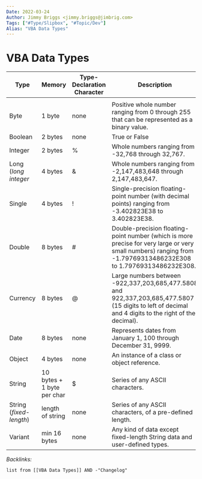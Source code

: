 ```yaml
---
Date: 2022-03-24
Author: Jimmy Briggs <jimmy.briggs@jimbrig.com>
Tags: ["#Type/Slipbox", "#Topic/Dev"]
Alias: "VBA Data Types"
---
```


# VBA Data Types

| Type                    | Memory                     | Type-Declaration Character | Description                                                                                                                                                     |
| ----------------------- | -------------------------- | -------------------------- | --------------------------------------------------------------------------------------------------------------------------------------------------------------- |
|  |
| Byte                    | 1 byte                     | none                       | Positive whole number ranging from 0 through 255 that can be represented as a binary value.                                                                     |
| Boolean                 | 2 bytes                    | none                       | True or False                                                                                                                                                   |
| Integer                 | 2 bytes                    | %                          | Whole numbers ranging from -32,768 through 32,767.                                                                                                              |
| Long (_long integer_    | 4 bytes                    | &                          | Whole numbers ranging from -2,147,483,648 through 2,147,483,647.                                                                                                |
| Single                  | 4 bytes                    | !                          | Single-precision floating-point number (with decimal points) ranging from -3.402823E38 to 3.402823E38.                                                          |
| Double                  | 8 bytes                    | #                          | Double-precision floating-point number (which is more precise for very large or very small numbers) ranging from -1.79769313486232E308 to 1.79769313486232E308. |
| Currency                | 8 bytes                    | @                          | Large numbers between -922,337,203,685,477.5808 and 922,337,203,685,477.5807 (15 digits to left of decimal and 4 digits to the right of the decimal).           |
| Date                    | 8 bytes                    | none                       | Represents dates from January 1, 100 through December 31, 9999.                                                                                                 |
| Object                  | 4 bytes                    | none                       | An instance of a class or object reference.                                                                                                                     |
| String                  | 10 bytes + 1 byte per char | $                          | Series of any ASCII characters.                                                                                                                                 |
| String (_fixed-length_) | length of string           | none                       | Series of any ASCII characters, of a pre-defined length.                                                                                                        |
| Variant                 | min 16 bytes               | none                       | Any kind of data except fixed-length String data and user-defined types.                                                                                        |

*Backlinks:*

```dataview
list from [[VBA Data Types]] AND -"Changelog"
```